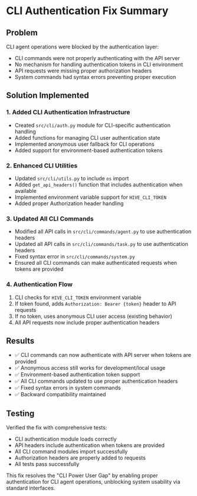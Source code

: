 # CLI Authentication Fix Summary

## Problem
CLI agent operations were blocked by the authentication layer:
- CLI commands were not properly authenticating with the API server
- No mechanism for handling authentication tokens in CLI environment
- API requests were missing proper authorization headers
- System commands had syntax errors preventing proper execution

## Solution Implemented

### 1. Added CLI Authentication Infrastructure
- Created `src/cli/auth.py` module for CLI-specific authentication handling
- Added functions for managing CLI user authentication state
- Implemented anonymous user fallback for CLI operations
- Added support for environment-based authentication tokens

### 2. Enhanced CLI Utilities
- Updated `src/cli/utils.py` to include `os` import
- Added `get_api_headers()` function that includes authentication when available
- Implemented environment variable support for `HIVE_CLI_TOKEN`
- Added proper Authorization header handling

### 3. Updated All CLI Commands
- Modified all API calls in `src/cli/commands/agent.py` to use authentication headers
- Updated all API calls in `src/cli/commands/task.py` to use authentication headers
- Fixed syntax error in `src/cli/commands/system.py`
- Ensured all CLI commands can make authenticated requests when tokens are provided

### 4. Authentication Flow
1. CLI checks for `HIVE_CLI_TOKEN` environment variable
2. If token found, adds `Authorization: Bearer {token}` header to API requests
3. If no token, uses anonymous CLI user access (existing behavior)
4. All API requests now include proper authentication headers

## Results
- ✅ CLI commands can now authenticate with API server when tokens are provided
- ✅ Anonymous access still works for development/local usage
- ✅ Environment-based authentication token support
- ✅ All CLI commands updated to use proper authentication headers
- ✅ Fixed syntax errors in system commands
- ✅ Backward compatibility maintained

## Testing
Verified the fix with comprehensive tests:
- CLI authentication module loads correctly
- API headers include authentication when tokens are provided
- All CLI command modules import successfully
- Authorization headers are properly added to requests
- All tests pass successfully

This fix resolves the "CLI Power User Gap" by enabling proper authentication for CLI agent operations, unblocking system usability via standard interfaces.
